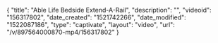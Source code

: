{
    "title": "Able Life Bedside Extend-A-Rail",
    "description": "",
    "videoid": "156317802",
    "date_created": "1521742266",
    "date_modified": "1522087186",
    "type": "captivate",
    "layout": "video",
    "url": "\/v\/897564000870-mp4\/156317802"
}